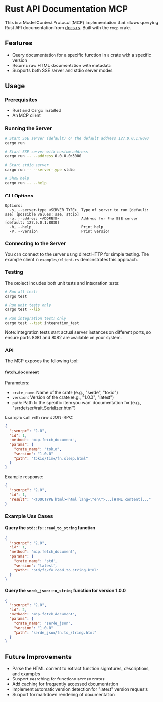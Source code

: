 # Rust API Documentation MCP

This is a Model Context Protocol (MCP) implementation that allows querying Rust API documentation from [docs.rs](https://docs.rs). Built with the `rmcp` crate.

## Features

- Query documentation for a specific function in a crate with a specific version
- Returns raw HTML documentation with metadata
- Supports both SSE server and stdio server modes

## Usage

### Prerequisites

- Rust and Cargo installed
- An MCP client

### Running the Server

```bash
# Start SSE server (default) on the default address 127.0.0.1:8080
cargo run

# Start SSE server with custom address
cargo run -- --address 0.0.0.0:3000

# Start stdio server
cargo run -- --server-type stdio

# Show help
cargo run -- --help
```

### CLI Options

```
Options:
  -s, --server-type <SERVER_TYPE>  Type of server to run [default: sse] [possible values: sse, stdio]
  -a, --address <ADDRESS>          Address for the SSE server [default: 127.0.0.1:8080]
  -h, --help                       Print help
  -V, --version                    Print version
```

### Connecting to the Server

You can connect to the server using direct HTTP for simple testing. The example client in `examples/client.rs` demonstrates this approach.

### Testing

The project includes both unit tests and integration tests:

```bash
# Run all tests
cargo test

# Run unit tests only
cargo test --lib

# Run integration tests only
cargo test --test integration_test
```

Note: Integration tests start actual server instances on different ports, so ensure ports 8081 and 8082 are available on your system.

### API

The MCP exposes the following tool:

#### fetch_document

Parameters:
- `crate_name`: Name of the crate (e.g., "serde", "tokio")
- `version`: Version of the crate (e.g., "1.0.0", "latest")
- `path`: Path to the specific item you want documentation for (e.g., "serde/ser/trait.Serializer.html")

Example call with raw JSON-RPC:

```json
{
  "jsonrpc": "2.0",
  "id": 1,
  "method": "mcp.fetch_document",
  "params": {
    "crate_name": "tokio",
    "version": "1.0.0",
    "path": "tokio/time/fn.sleep.html"
  }
}
```

Example response:

```json
{
  "jsonrpc": "2.0",
  "id": 1,
  "result": "<!DOCTYPE html><html lang=\"en\">...[HTML content]..."
}
```

### Example Use Cases

#### Query the `std::fs::read_to_string` function

```json
{
  "jsonrpc": "2.0",
  "id": 1,
  "method": "mcp.fetch_document",
  "params": {
    "crate_name": "std",
    "version": "latest",
    "path": "std/fs/fn.read_to_string.html"
  }
}
```

#### Query the `serde_json::to_string` function for version 1.0.0

```json
{
  "jsonrpc": "2.0",
  "id": 2,
  "method": "mcp.fetch_document",
  "params": {
    "crate_name": "serde_json",
    "version": "1.0.0", 
    "path": "serde_json/fn.to_string.html"
  }
}
```

## Future Improvements

- Parse the HTML content to extract function signatures, descriptions, and examples
- Support searching for functions across crates
- Add caching for frequently accessed documentation
- Implement automatic version detection for "latest" version requests
- Support for markdown rendering of documentation